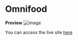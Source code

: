 # Omnifood

**Preview**
![image](https://user-images.githubusercontent.com/62885534/188309810-40fea97a-84e8-45da-b72a-4761ba1847b8.png)

You can access the live site [here](https://omnifood-chugilc.netlify.app/)
